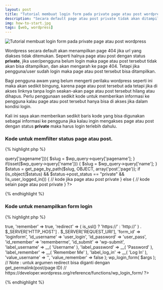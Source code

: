 ```yaml
---
layout: post
title: "Tutorial membuat login form pada private page atau post wordpress"
description: "Secara default page atau post private tidak akan ditampilkan jika pengguna tidak login."
img: how-to-start.jpg
tags: [web, wordpress]
---
```


![Tutorial membuat login form pada private page atau post wordpress]({{site.baseurl}}/assets/img/how-to-start.jpg)

Wordpress secara default akan menampilkan page 404 jika url yang diakses tidak ditemukan. Seperti halnya page atau post dengan status **private**, 
jika user/pengguna belum login maka page atau post tersebut tidak akan bisa ditampilkan, dan akan mengarah ke page 404. Tetapi jika pengguna/user sudah login maka page atau post tersebut bisa ditampilkan.

Bagi pengguna awam yang belum mengerti perilaku wordpress seperti ini maka akan sedikit bingung, karena page atau post tersebut ada tetapi jika di akses linknya tanpa login seakan-akan page atau post tersebut hilang atau dihapus.
Perlu penggunaan sedikit kode untuk memberikan informasi ke pengguna kalau page atau post tersebut hanya bisa di akses jika dalam kondisi login.

Kali ini saya akan memberikan sedikit baris kode yang bisa digunakan sebagai informasi ke pengguna jika kalau ingin mengakses page atau post dengan status **private** maka harus login terlebih dahulu.

### Kode untuk memfilter status page atau post.

{% highlight php %}
<?php
global $wp_query;
$slug = '';

if(isset($wp_query->query['pagename'])){
    $slug = $wp_query->query['pagename'];
} 

if(isset($wp_query->query['name'])) {
    $slug = $wp_query->query['name'];
}

$status = get_page_by_path($slug, OBJECT, array('post','page'));
if (is_object($status) && $status->post_status == "private" && !is_user_logged_in()) {
    // kode jika page atau post private
} else {
    // kode selain page atau post private 
}
?>
{% endhighlight %}

### Kode untuk menampilkan form login

{% highlight php %}
<?php
$args = array(
	'echo'           => true,
	'remember'       => true,
	'redirect'       => ( is_ssl() ? 'https://' : 'http://' ) . $_SERVER['HTTP_HOST'] . $_SERVER['REQUEST_URI'],
	'form_id'        => 'loginform',
	'id_username'    => 'user_login',
	'id_password'    => 'user_pass',
	'id_remember'    => 'rememberme',
	'id_submit'      => 'wp-submit',
	'label_username' => __( 'Username' ),
	'label_password' => __( 'Password' ),
	'label_remember' => __( 'Remember Me' ),
	'label_log_in'   => __( 'Log In' ),
	'value_username' => '',
	'value_remember' => false
);
wp_login_form( $args );

// Note : untuk argumen redirect bisa diganti dengan get_permalink(post/page ID)
// https://developer.wordpress.org/reference/functions/wp_login_form/
?>
{% endhighlight %}